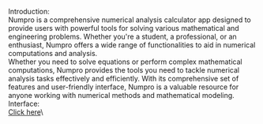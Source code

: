 Introduction:\
Numpro is a comprehensive numerical analysis calculator app designed to 
provide users with powerful tools for solving various mathematical and 
engineering problems. Whether you're a student, a professional, or an 
enthusiast, Numpro offers a wide range of functionalities to aid in numerical 
computations and analysis.\
Whether you need to solve equations or perform complex mathematical 
computations, Numpro provides the tools you need to tackle numerical 
analysis tasks effectively and efficiently. With its comprehensive set of features 
and user-friendly interface, Numpro is a valuable resource for anyone working 
with numerical methods and mathematical modeling.\
Interface:\
[Click here](https://drive.google.com/file/d/1SBC5j2PHwUjIX478b_CClCUx5oOmSRbH/view?usp=drive_link)\
